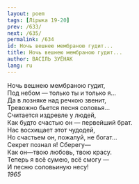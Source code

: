 ```yaml
---
layout: poem
tags: [Лірыка 19-20]
prev: /633/
next: /635/
permalink: /634
id: Ночь вешнею мембраною гудит...
title: Ночь вешнею мембраною гудит...
author: ВАСІЛЬ ЗУЁНАК
lang: ru
---
```



Ночь вешнею мембраною гудит,  
Под небом — только ты и только я...  
Да в лозняке над речкою звенит,  
Тревожно бьется песня соловья...  
Считается издревле у людей,  
Как будто счастью он — первейший брат.  
Нас восхищает этот чудодей,  
Но счастьем он, пожалуй, не богат...  
Секрет познал я! Сберегу—  
Как он—твою любовь, твою красу.  
Теперь я всё сумею, всё смогу —  
И песню соловьиную несу!  
*1965*  

